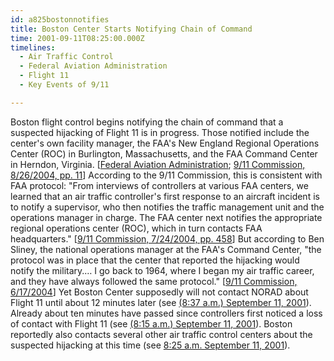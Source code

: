 ```yaml
---
id: a825bostonnotifies
title: Boston Center Starts Notifying Chain of Command
time: 2001-09-11T08:25:00.000Z
timelines:
  - Air Traffic Control
  - Federal Aviation Administration
  - Flight 11
  - Key Events of 9/11

---
```


Boston flight control begins notifying the chain of command that a suspected hijacking of Flight 11 is in progress. Those notified include the center's own facility manager, the FAA's New England Regional Operations Center (ROC) in Burlington, Massachusetts, and the FAA Command Center in Herndon, Virginia. [[Federal Aviation Administration][1]; [9/11 Commission, 8/26/2004, pp. 11][2]] According to the 9/11 Commission, this is consistent with FAA protocol: "From interviews of controllers at various FAA centers, we learned that an air traffic controller's first response to an aircraft incident is to notify a supervisor, who then notifies the traffic management unit and the operations manager in charge. The FAA center next notifies the appropriate regional operations center (ROC), which in turn contacts FAA headquarters." [[9/11 Commission, 7/24/2004, pp. 458][3]] But according to Ben Sliney, the national operations manager at the FAA's Command Center, "the protocol was in place that the center that reported the hijacking would notify the military.… I go back to 1964, where I began my air traffic career, and they have always followed the same protocol." [[9/11 Commission, 6/17/2004][4]] Yet Boston Center supposedly will not contact NORAD about Flight 11 until about 12 minutes later (see [(8:37 a.m.) September 11, 2001][5]). Already about ten minutes have passed since controllers first noticed a loss of contact with Flight 11 (see [(8:15 a.m.) September 11, 2001][6]). Boston reportedly also contacts several other air traffic control centers about the suspected hijacking at this time (see [8:25 a.m. September 11, 2001][7]).

[1]: https://nsarchive2.gwu.edu//NSAEBB/NSAEBB165/faa7.pdf
[2]: https://www.hsdl.org/?view&did=484625
[3]: https://web.archive.org/web/20041020144854/http://www.decloah.com/mirrors/9-11/911_Report.txt
[4]: https://www.9-11commission.gov/archive/hearing12/9-11Commission_Hearing_2004-06-17.htm
[5]: /timeline/#a837noradnotified
[6]: /timeline/#a815nordo
[7]: /timeline/#a825othercenters
